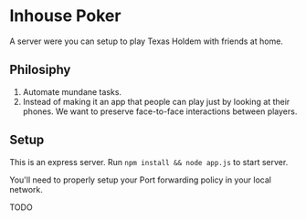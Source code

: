 # Inhouse Poker

A server were you can setup to play Texas Holdem with friends at home.

## Philosiphy

1. Automate mundane tasks.
1. Instead of making it an app that people can play just by looking at their
   phones. We want to preserve face-to-face interactions between players.

## Setup

This is an express server. Run `npm install && node app.js` to start server.

You'll need to properly setup your Port forwarding policy in your local network.

TODO
